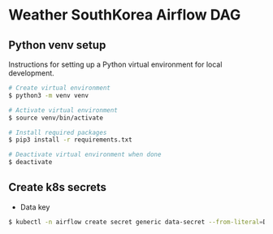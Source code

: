 # Weather SouthKorea Airflow DAG

## Python venv setup

Instructions for setting up a Python virtual environment for local development.

```bash
# Create virtual environment
$ python3 -m venv venv

# Activate virtual environment
$ source venv/bin/activate

# Install required packages
$ pip3 install -r requirements.txt

# Deactivate virtual environment when done
$ deactivate
```

## Create k8s secrets

* Data key

```bash
$ kubectl -n airflow create secret generic data-secret --from-literal=DATA_KEY=[data key]
```
